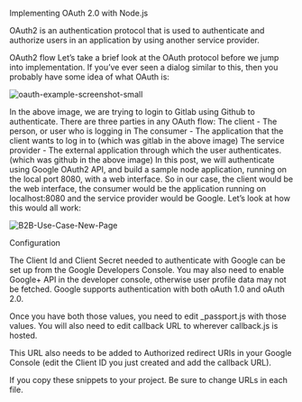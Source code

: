 Implementing OAuth 2.0 with Node.js 

OAuth2 is an authentication protocol that is used to authenticate and authorize users in an application by using another service provider. 

OAuth2 flow
Let’s take a brief look at the OAuth protocol before we jump into implementation. If you’ve ever seen a dialog similar to this, then you probably have some idea of what OAuth is:

![oauth-example-screenshot-small](https://user-images.githubusercontent.com/54926196/69163413-28347780-0b14-11ea-9419-818101317ff0.jpeg)




In the above image, we are trying to login to Gitlab using Github to authenticate.
There are three parties in any OAuth flow:
The client - The person, or user who is logging in
The consumer - The application that the client wants to log in to (which was gitlab in the above image)
The service provider - The external application through which the user authenticates. (which was github in the above image)
 In this post, we will authenticate using Google  OAuth2 API, and build a sample node application, running on the local port 8080, with a web interface. So in our case, the client would be the web interface, the consumer would be the application running on localhost:8080 and the service provider would be Google. Let’s look at how this would all work:





![B2B-Use-Case-New-Page](https://user-images.githubusercontent.com/54926196/69162910-5796b480-0b13-11ea-800b-a251c743acc5.jpeg)







Configuration

The Client Id and Client Secret needed to authenticate with Google can be set up from the Google Developers Console. You may also need to enable Google+ API in the developer console, otherwise user profile data may not be fetched. Google supports authentication with both oAuth 1.0 and oAuth 2.0.

Once you have both those values, you need to edit _passport.js with those values. You will also need to edit callback URL to wherever callback.js is hosted.

This URL also needs to be added to Authorized redirect URIs in your Google Console (edit the Client ID you just created and add the callback URL).

If you copy these snippets to your project. Be sure to change URLs in each file.

